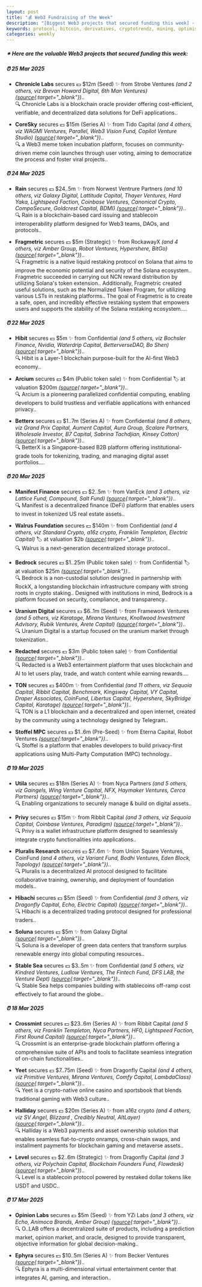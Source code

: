 ```yaml
---
layout: post
title: "💰 Web3 Fundraising of the Week"
description: "[Biggest Web3 projects that secured funding this week] - Featuring Protocol/project, lead investors, other investors, amount raised, valuation, investment refs, supported blockchains and detail about project.."
keywords: protocol, bitcoin, derivatives, cryptotrendz, mining, optimism, eth, DeFi
categories: weekly
---  
```


##### ✴ **Here are the valuable Web3 projects that secured funding this week:**


##### ⏰️ **25 Mar 2025**  

 - **Chronicle Labs** secures 💵 $12m (Seed) ✨️ from Strobe Ventures *(and 2 others, viz Brevan Howard Digital, 6th Man Ventures)* *([source](https://blockworks..co/news/chronicle-raises-12m){:target="_blank"})*..  
🔍 Chronicle Labs is a blockchain oracle provider offering cost-efficient, verifiable, and decentralized data solutions for DeFi applications..

 - **CoreSky** secures 💵 $15m (Series A) ✨️ from Tido Capital *(and 4 others, viz WAGMI Ventures, Parallel, Web3 Vision Fund, Copilot Venture Studio)* *([source](https://x..com/Coreskyofficial/status/1904435413307056304){:target="_blank"})*..  
🔍 a Web3 meme token incubation platform, focuses on community-driven meme coin launches through user voting, aiming to democratize the process and foster viral projects..

##### ⏰️ **24 Mar 2025**  

 - **Rain** secures 💵 $24..5m ✨️ from Norwest Ventrure Partners *(and 10 others, viz Galaxy Digital, Lattitude Capital, Thayer Ventures, Hard Yaka, Lightspeed Faction, Coinbase Ventures, Canonical Crypto, CompoSecure, Goldcrest Capital, BDMI)* *([source](https://x..com/raincards/status/1904146774454858047){:target="_blank"})*..  
🔍 Rain is a blockchain-based card issuing and stablecoin interoperability platform designed for Web3 teams, DAOs, and protocols..

 - **Fragmetric** secures 💵 $5m (Strategic) ✨️ from RockawayX *(and 4 others, viz Amber Group, Robot Ventures, Hypershere, BitGo)* *([source](https://x..com/fragmetric/status/1904171513521304038){:target="_blank"})*..  
🔍 Fragmetric is a native liquid restaking protocol on Solana that aims to improve the economic potential and security of the Solana ecosystem.. Fragmetric succeeded in carrying out NCN reward distribution by utilizing Solana's token extension.. Additionally, Fragmetric created useful solutions, such as the Normalized Token Program, for utilizing various LSTs in restaking platforms.. The goal of Fragmetric is to create a safe, open, and incredibly effective restaking system that empowers users and supports the stability of the Solana restaking ecosystem....

##### ⏰️ **22 Mar 2025**  

 - **Hibit** secures 💵 $5m ✨️ from Confidential *(and 5 others, viz Bochsler Finance, Nvidia, Waterdrip Capital, BetterverseDAO, Bo Shen)* *([source](https://x..com/Hibit_Official/status/1903370344645468470){:target="_blank"})*..  
🔍 Hibit is a Layer-1 blockchain purpose-built for the AI-first Web3 economy..

 - **Arcium** secures 💵 $4m (Public token sale) ✨️ from Confidential 🏷️ at valuation $200m *([source](https://x..com/eesee_AI_agent/status/1903356005582295516){:target="_blank"})*..  
🔍 Arcium is a pioneering parallelized confidential computing, enabling developers to build trustless and verifiable applications with enhanced privacy..

 - **Betterx** secures 💵 $1..7m (Series A) ✨️ from Confidential *(and 8 others, viz Grand Prix Capital, Aument Capital, Aura Group, Scalare Partners, Wholesale Investor, B7 Capital, Sabrina Tachdjian, Kinsey Cotton)* *([source](https://www..crowdfundinsider..com/2025/03/237651-singapore-digital-asset-startup-betterx-secures-1-7m-to-accelerate-global-expansion/){:target="_blank"})*..  
🔍 BetterX is a Singapore-based B2B platform offering institutional-grade tools for tokenizing, trading, and managing digital asset portfolios....

##### ⏰️ **20 Mar 2025**  

 - **Manifest Finance** secures 💵 $2..5m ✨️ from VanEck *(and 3 others, viz Lattice Fund, Compound, Salt Fund)* *([source](https://x..com/ManifestFinance/status/1902717123635347468){:target="_blank"})*..  
🔍 Manifest is a decentralized finance (DeFi) platform that enables users to invest in tokenized US real estate assets..

 - **Walrus Foundation** secures 💵 $140m ✨️ from Confidential *(and 4 others, viz Standard Crypto, a16z crypto, Franklin Templeton, Electric Capital)* 🏷️ at valuation $2b *([source](https://fortune..com/crypto/2025/03/20/walrus-fundraise-140-million-2-andreessen-horowitz/){:target="_blank"})*..  
🔍 Walrus is a next-generation decentralized storage protocol..

 - **Bedrock** secures 💵 $1..25m (Public token sale) ✨️ from Confidential 🏷️ at valuation $25m *([source](https://x..com/top7ico/status/1902657652682785215){:target="_blank"})*..  
🔍 Bedrock is a non-custodial solution designed in partnership with RockX, a longstanding blockchain infrastructure company with strong roots in crypto staking.. Designed with institutions in mind, Bedrock is a platform focused on security, compliance, and transparency..

 - **Uranium Digital** secures 💵 $6..1m (Seed) ✨️ from Framework Ventures *(and 5 others, viz Karatage, Mirana Ventures, Knollwood Investment Advisory, Rubik Ventures, Arete Capital)* *([source](https://x..com/uraniumdigital_/status/1902691594647798136){:target="_blank"})*..  
🔍 Uranium Digital is a startup focused on the uranium market through tokenization..

 - **Redacted** secures 💵 $3m (Public token sale) ✨️ from Confidential *([source](https://x..com/redactedcoin/status/1902795348906742124){:target="_blank"})*..  
🔍 Redacted is a Web3 entertainment platform that uses blockchain and AI to let users play, trade, and watch content while earning rewards....

 - **TON** secures 💵 $400m ✨️ from Confidential *(and 11 others, viz Sequoia Capital, Ribbit Capital, Benchmark, Kingsway Capital, VY Capital, Draper Associates, CoinFund, Libertus Capital, Hypershere, SkyBridge Capital, Karatage)* *([source](https://www..theblock..co/post/347303/telegram-based-ton-foundation-raises-over-400-million-with-token-sale){:target="_blank"})*..  
🔍 TON is a L1 blockchain and a decentralized and open internet, created by the community using a technology designed by Telegram..

 - **Stoffel MPC** secures 💵 $1..6m (Pre-Seed) ✨️ from Eterna Capital, Robot Ventures *([source](https://x..com/StoffelMPC/status/1902752180966408579){:target="_blank"})*..  
🔍 Stoffel is a platform that enables developers to build privacy-first applications using Multi-Party Computation (MPC) technology..

##### ⏰️ **19 Mar 2025**  

 - **Utila** secures 💵 $18m (Series A) ✨️ from Nyca Partners *(and 5 others, viz Gaingels, Wing Venture Capital, NFX, Haymaker Ventures, Cerca Partners)* *([source](https://x..com/utila_io/status/1902342852983627915){:target="_blank"})*..  
🔍 Enabling organizations to securely manage & build on digital assets..

 - **Privy** secures 💵 $15m ✨️ from Ribbit Capital *(and 3 others, viz Sequoia Capital, Coinbase Ventures, Paradigm)* *([source](https://fortune..com/crypto/2025/03/19/crypto-wallet-privy-funding-round-ribbit-capital/){:target="_blank"})*..  
🔍 Privy is a wallet infrastructure platform designed to seamlessly integrate crypto functionalities into applications..

 - **Pluralis Research** secures 💵 $7..6m ✨️ from Union Square Ventures, CoinFund *(and 4 others, viz Variant Fund, Bodhi Ventures, Eden Block, Topology)* *([source](https://x..com/PluralisHQ/status/1902367132597252177){:target="_blank"})*..  
🔍 Pluralis is a decentralized AI protocol designed to facilitate collaborative training, ownership, and deployment of foundation models..

 - **Hibachi** secures 💵 $5m (Seed) ✨️ from Confidential *(and 3 others, viz Dragonfly Capital, Echo, Electric Capital)* *([source](https://x..com/hibachi_xyz/status/1902389679137214879){:target="_blank"})*..  
🔍 Hibachi is a decentralized trading protocol designed for professional traders..

 - **Soluna** secures 💵 $5m ✨️ from Galaxy Digital *([source](https://x..com/SolunaHoldings/status/1902359406450278500){:target="_blank"})*..  
🔍 Soluna is a developer of green data centers that transform surplus renewable energy into global computing resources..

 - **Stable Sea** secures 💵 $3..5m ✨️ from Confidential *(and 5 others, viz Kindred Ventures, Ludlow Ventures, The Fintech Fund, DFS LAB, the Venture Dept)* *([source](https://x..com/stablesea_xyz/status/1902330864089862201){:target="_blank"})*..  
🔍 Stable Sea helps companies building with stablecoins off-ramp cost effectively to fiat around the globe..

##### ⏰️ **18 Mar 2025**  

 - **Crossmint** secures 💵 $23..6m (Series A) ✨️ from Ribbit Capital *(and 5 others, viz Franklin Templeton, Nyca Partners, HF0, Lightspeed Faction, First Round Capital)* *([source](https://x..com/crossmint/status/1902023453898609036){:target="_blank"})*..  
🔍 Crossmint is an enterprise-grade blockchain platform offering a comprehensive suite of APIs and tools to facilitate seamless integration of on-chain functionalities..

 - **Yeet** secures 💵 $7..75m (Seed) ✨️ from Dragonfly Capital *(and 4 others, viz Primitive Ventures, Mirana Ventures, Comfy Capital, LambdaClass)* *([source](https://x..com/yeet/status/1902031026752287151){:target="_blank"})*..  
🔍 Yeet is a crypto-native online casino and sportsbook that blends traditional gaming with Web3 culture..

 - **Halliday** secures 💵 $20m (Series A) ✨️ from a16z crypto *(and 4 others, viz SV Angel, Blizzard , Credibly Neutral, AltLayer)* *([source](https://x..com/HallidayHQ/status/1901983351906681097){:target="_blank"})*..  
🔍 Halliday is a Web3 payments and asset ownership solution that enables seamless fiat-to-crypto onramps, cross-chain swaps, and installment payments for blockchain gaming and metaverse assets..

 - **Level** secures 💵 $2..6m (Strategic) ✨️ from Dragonfly Capital *(and 3 others, viz Polychain Capital, Blockchain Founders Fund, Flowdesk)* *([source](https://x..com/levelusd/status/1901970853803528656){:target="_blank"})*..  
🔍 Level is a stablecoin protocol powered by restaked dollar tokens like USDT and USDC..

##### ⏰️ **17 Mar 2025**  

 - **Opinion Labs** secures 💵 $5m (Seed) ✨️ from YZi Labs *(and 3 others, viz Echo, Animoca Brands, Amber Group)* *([source](https://x..com/opinionlabsxyz/status/1901808887449157825){:target="_blank"})*..  
🔍 O..LAB offers a decentralized suite of products, including a prediction market, opinion market, and oracle, designed to provide transparent, objective information for global decision-making..

 - **Ephyra** secures 💵 $10..5m (Series A) ✨️ from Becker Ventures *([source](https://x..com/EPHYRA_AI/status/1901531836989452405){:target="_blank"})*..  
🔍 Ephyra is a multi-dimensional virtual entertainment center that integrates AI, gaming, and interaction..
